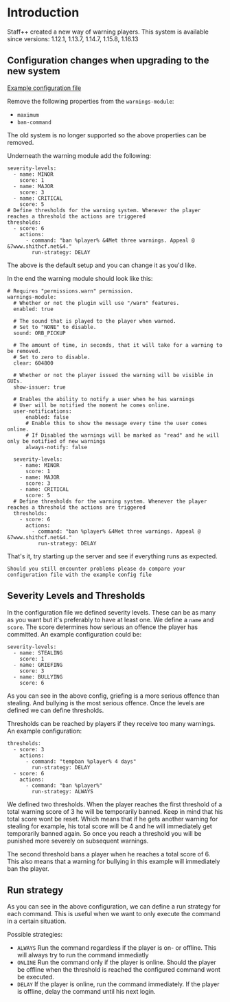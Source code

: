 # Introduction
Staff++ created a new way of warning players.
This system is available since versions: 1.12.1, 1.13.7, 1.14.7, 1.15.8, 1.16.13

## Configuration changes when upgrading to the new system
[Example configuration file](https://github.com/garagepoort/StaffPlusPlus/blob/master/StaffPlusCore/src/main/resources/config.yml)

Remove the following properties from the `warnings-module`:
* `maximum`
* `ban-command`

The old system is no longer supported so the above properties can be removed.

Underneath the warning module add the following:
```
severity-levels:
  - name: MINOR
    score: 1
  - name: MAJOR
    score: 3
  - name: CRITICAL
    score: 5
# Define thresholds for the warning system. Whenever the player reaches a threshold the actions are triggered
thresholds:
  - score: 6
    actions:
      - command: "ban %player% &4Met three warnings. Appeal @ &7www.shithcf.net&4."
        run-strategy: DELAY
```

The above is the default setup and you can change it as you'd like.

In the end the warning module should look like this:

```
# Requires "permissions.warn" permission.
warnings-module:
  # Whether or not the plugin will use "/warn" features.
  enabled: true

  # The sound that is played to the player when warned.
  # Set to "NONE" to disable.
  sound: ORB_PICKUP

  # The amount of time, in seconds, that it will take for a warning to be removed.
  # Set to zero to disable.
  clear: 604800

  # Whether or not the player issued the warning will be visible in GUIs.
  show-issuer: true

  # Enables the ability to notify a user when he has warnings
  # User will be notified the moment he comes online.
  user-notifications:
      enabled: false
      # Enable this to show the message every time the user comes online.
      # If Disabled the warnings will be marked as "read" and he will only be notified of new warnings
      always-notify: false

  severity-levels:
    - name: MINOR
      score: 1
    - name: MAJOR
      score: 3
    - name: CRITICAL
      score: 5
  # Define thresholds for the warning system. Whenever the player reaches a threshold the actions are triggered
  thresholds:
    - score: 6
      actions:
        - command: "ban %player% &4Met three warnings. Appeal @ &7www.shithcf.net&4."
          run-strategy: DELAY
```

That's it, try starting up the server and see if everything runs as expected.

    Should you still encounter problems please do compare your configuration file with the example config file


## Severity Levels and Thresholds

In the configuration file we defined severity levels. These can be as many as you want but it's preferably to have at least one.
We define a `name` and `score`. The score determines how serious an offence the player has committed. An example configuration could be:

```
severity-levels:
  - name: STEALING
    score: 1
  - name: GRIEFING
    score: 3
  - name: BULLYING
    score: 6
```
As you can see in the above config, griefing is a more serious offence than stealing. And bullying is the most serious offence. 
Once the levels are defined we can define thresholds.

Thresholds can be reached by players if they receive too many warnings. An example configuration:
```
thresholds:
  - score: 3
    actions:
      - command: "tempban %player% 4 days"
        run-strategy: DELAY
  - score: 6
    actions:
      - command: "ban %player%"
        run-strategy: ALWAYS
```

We defined two thresholds. When the player reaches the first threshold of a total warning score of 3 he will be temporarily banned.
Keep in mind that his total score wont be reset. Which means that if he gets another warning for stealing for example, his total score will be 4 and he will immediately get temporarily banned again. So once you reach a threshold you will be punished more severely on subsequent warnings.

The second threshold bans a player when he reaches a total score of 6. This also means that a warning for bullying in this example will immediately ban the player.

## Run strategy
As you can see in the above configuration, we can define a run strategy for each command. This is useful when we want to only execute the command in a certain situation.

Possible strategies:
- `ALWAYS` Run the command regardless if the player is on- or offline. This will always try to run the command immediatly
- `ONLINE` Run the command only if the player is online. Should the player be offline when the threshold is reached the configured command wont be executed.
- `DELAY` If the player is online, run the command immediately. If the player is offline, delay the command until his next login.

